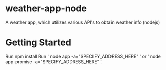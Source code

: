 # weather-app-node
A weather app, which utilizes various API's to obtain weather info (nodejs)

# Getting Started
Run npm install
Run ' node app -a="SPECIIFY_ADDRESS_HERE" ' or ' node app-promise -a="SPECIFY_ADDRESS_HERE" '.
